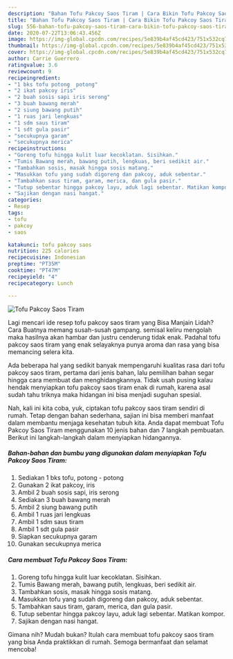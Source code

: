 ```yaml
---
description: "Bahan Tofu Pakcoy Saos Tiram | Cara Bikin Tofu Pakcoy Saos Tiram Yang Enak Banget"
title: "Bahan Tofu Pakcoy Saos Tiram | Cara Bikin Tofu Pakcoy Saos Tiram Yang Enak Banget"
slug: 556-bahan-tofu-pakcoy-saos-tiram-cara-bikin-tofu-pakcoy-saos-tiram-yang-enak-banget
date: 2020-07-22T13:06:43.456Z
image: https://img-global.cpcdn.com/recipes/5e839b4af45cd423/751x532cq70/tofu-pakcoy-saos-tiram-foto-resep-utama.jpg
thumbnail: https://img-global.cpcdn.com/recipes/5e839b4af45cd423/751x532cq70/tofu-pakcoy-saos-tiram-foto-resep-utama.jpg
cover: https://img-global.cpcdn.com/recipes/5e839b4af45cd423/751x532cq70/tofu-pakcoy-saos-tiram-foto-resep-utama.jpg
author: Carrie Guerrero
ratingvalue: 3.6
reviewcount: 9
recipeingredient:
- "1 bks tofu potong  potong"
- "2 ikat pakcoy iris"
- "2 buah sosis sapi iris serong"
- "3 buah bawang merah"
- "2 siung bawang putih"
- "1 ruas jari lengkuas"
- "1 sdm saus tiram"
- "1 sdt gula pasir"
- "secukupnya garam"
- "secukupnya merica"
recipeinstructions:
- "Goreng tofu hingga kulit luar kecoklatan. Sisihkan."
- "Tumis Bawang merah, bawang putih, lengkuas, beri sedikit air."
- "Tambahkan sosis, masak hingga sosis matang."
- "Masukkan tofu yang sudah digoreng dan pakcoy, aduk sebentar."
- "Tambahkan saus tiram, garam, merica, dan gula pasir."
- "Tutup sebentar hingga pakcoy layu, aduk lagi sebentar. Matikan kompor."
- "Sajikan dengan nasi hangat."
categories:
- Resep
tags:
- tofu
- pakcoy
- saos

katakunci: tofu pakcoy saos 
nutrition: 225 calories
recipecuisine: Indonesian
preptime: "PT35M"
cooktime: "PT47M"
recipeyield: "4"
recipecategory: Lunch

---
```



![Tofu Pakcoy Saos Tiram](https://img-global.cpcdn.com/recipes/5e839b4af45cd423/751x532cq70/tofu-pakcoy-saos-tiram-foto-resep-utama.jpg)

Lagi mencari ide resep tofu pakcoy saos tiram yang Bisa Manjain Lidah? Cara Buatnya memang susah-susah gampang. semisal keliru mengolah maka hasilnya akan hambar dan justru cenderung tidak enak. Padahal tofu pakcoy saos tiram yang enak selayaknya punya aroma dan rasa yang bisa memancing selera kita.



Ada beberapa hal yang sedikit banyak mempengaruhi kualitas rasa dari tofu pakcoy saos tiram, pertama dari jenis bahan, lalu pemilihan bahan segar hingga cara membuat dan menghidangkannya. Tidak usah pusing kalau hendak menyiapkan tofu pakcoy saos tiram enak di rumah, karena asal sudah tahu triknya maka hidangan ini bisa menjadi suguhan spesial.


Nah, kali ini kita coba, yuk, ciptakan tofu pakcoy saos tiram sendiri di rumah. Tetap dengan bahan sederhana, sajian ini bisa memberi manfaat dalam membantu menjaga kesehatan tubuh kita. Anda dapat membuat Tofu Pakcoy Saos Tiram menggunakan 10 jenis bahan dan 7 langkah pembuatan. Berikut ini langkah-langkah dalam menyiapkan hidangannya.

<!--inarticleads1-->

##### Bahan-bahan dan bumbu yang digunakan dalam menyiapkan Tofu Pakcoy Saos Tiram:

1. Sediakan 1 bks tofu, potong - potong
1. Gunakan 2 ikat pakcoy, iris
1. Ambil 2 buah sosis sapi, iris serong
1. Sediakan 3 buah bawang merah
1. Ambil 2 siung bawang putih
1. Ambil 1 ruas jari lengkuas
1. Ambil 1 sdm saus tiram
1. Ambil 1 sdt gula pasir
1. Siapkan secukupnya garam
1. Gunakan secukupnya merica




<!--inarticleads2-->

##### Cara membuat Tofu Pakcoy Saos Tiram:

1. Goreng tofu hingga kulit luar kecoklatan. Sisihkan.
1. Tumis Bawang merah, bawang putih, lengkuas, beri sedikit air.
1. Tambahkan sosis, masak hingga sosis matang.
1. Masukkan tofu yang sudah digoreng dan pakcoy, aduk sebentar.
1. Tambahkan saus tiram, garam, merica, dan gula pasir.
1. Tutup sebentar hingga pakcoy layu, aduk lagi sebentar. Matikan kompor.
1. Sajikan dengan nasi hangat.




Gimana nih? Mudah bukan? Itulah cara membuat tofu pakcoy saos tiram yang bisa Anda praktikkan di rumah. Semoga bermanfaat dan selamat mencoba!
